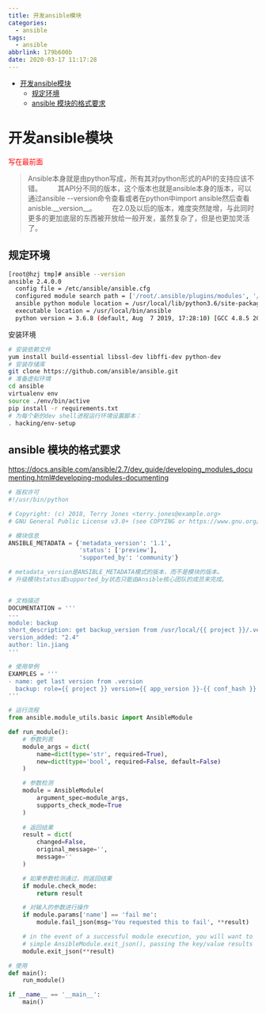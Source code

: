 ```yaml
---
title: 开发ansible模块
categories:
  - ansible
tags:
  - ansible
abbrlink: 179b600b
date: 2020-03-17 11:17:28
---
```


<!-- @import "[TOC]" {cmd="toc" depthFrom=1 depthTo=6 orderedList=false} -->

<!-- code_chunk_output -->

- [开发ansible模块](#开发ansible模块)
  - [规定环境](#规定环境)
  - [ansible 模块的格式要求](#ansible-模块的格式要求)

<!-- /code_chunk_output -->
<!-- more -->

# 开发ansible模块

<font color='red'>写在最前面</font>

>Ansible本身就是由python写成，所有其对python形式的API的支持应该不错。
>　　其API分不同的版本，这个版本也就是ansible本身的版本，可以通过ansible --version命令查看或者在python中import ansible然后查看anisble.\_\_version\_\_。
>　　在2.0及以后的版本，难度突然陡增，与此同时更多的更加底层的东西被开放给一般开发，虽然复杂了，但是也更加灵活了。


## 规定环境
```bash
[root@hzj tmp]# ansible --version
ansible 2.4.0.0
  config file = /etc/ansible/ansible.cfg
  configured module search path = ['/root/.ansible/plugins/modules', '/usr/share/ansible/plugins/modules']
  ansible python module location = /usr/local/lib/python3.6/site-packages/ansible
  executable location = /usr/local/bin/ansible
  python version = 3.6.8 (default, Aug  7 2019, 17:28:10) [GCC 4.8.5 20150623 (Red Hat 4.8.5-39)]
```
安装环境
```bash
# 安装依赖文件
yum install build-essential libssl-dev libffi-dev python-dev
# 安装存储库
git clone https://github.com/ansible/ansible.git
# 准备虚拟环境
cd ansible
virtualenv env
source ./env/bin/active
pip install -r requirements.txt
# 为每个新的dev shell进程运行环境设置脚本： 
. hacking/env-setup
```

## ansible 模块的格式要求
https://docs.ansible.com/ansible/2.7/dev_guide/developing_modules_documenting.html#developing-modules-documenting

```py
# 版权许可
#!/usr/bin/python

# Copyright: (c) 2018, Terry Jones <terry.jones@example.org>
# GNU General Public License v3.0+ (see COPYING or https://www.gnu.org/licenses/gpl-3.0.txt)

# 模块信息
ANSIBLE_METADATA = {'metadata_version': '1.1',
                    'status': ['preview'],
                    'supported_by': 'community'}

# metadata_version是ANSIBLE_METADATA模式的版本，而不是模块的版本。
# 升级模块status或supported_by状态只能由Ansible核心团队的成员来完成。


# 文档描述
DOCUMENTATION = '''
---
module: backup
short_description: get backup_version from /usr/local/{{ project }}/.version
version_added: "2.4"
author: lin.jiang
'''

# 使用举例
EXAMPLES = '''
- name: get last version from .version
  backup: role={{ project }} version={{ app_version }}-{{ conf_hash }}
'''

# 运行流程
from ansible.module_utils.basic import AnsibleModule

def run_module():
    # 参数列表
    module_args = dict(
        name=dict(type='str', required=True),
        new=dict(type='bool', required=False, default=False)
    )

    # 参数检测 
    module = AnsibleModule(
        argument_spec=module_args,
        supports_check_mode=True
    )
    
    # 返回结果
    result = dict(
        changed=False,
        original_message='',
        message=''
    )

    # 如果参数检测通过，则返回结果
    if module.check_mode:
        return result

    # 对输入的参数进行操作
    if module.params['name'] == 'fail me':
        module.fail_json(msg='You requested this to fail', **result)

    # in the event of a successful module execution, you will want to
    # simple AnsibleModule.exit_json(), passing the key/value results
    module.exit_json(**result)

# 使用
def main():
    run_module()

if __name__ == '__main__':
    main()
```